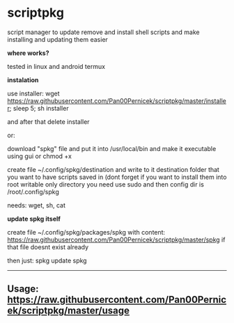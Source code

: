 # scriptpkg
script manager to update remove and install shell scripts and make installing and updating them easier

**where works?**

tested in linux and android termux

**instalation**

use installer: wget https://raw.githubusercontent.com/Pan00Pernicek/scriptpkg/master/installer; sleep 5; sh installer

and after that delete installer

or:

download "spkg" file and put it into /usr/local/bin and make it executable using gui or chmod +x

create file  ~/.config/spkg/destination and write to it destination folder that you want to have scripts saved in (dont forget if you want to install them into root writable only directory you need use sudo and then config dir is /root/.config/spkg

needs: wget, sh, cat

**update spkg itself**

create file ~/.config/spkg/packages/spkg with content: https://raw.githubusercontent.com/Pan00Pernicek/scriptpkg/master/spkg if that file doesnt exist already

then just: spkg update spkg

---------------------------------------------------------------------------------
Usage: https://raw.githubusercontent.com/Pan00Pernicek/scriptpkg/master/usage
---------------------------------------------------------------------------------

